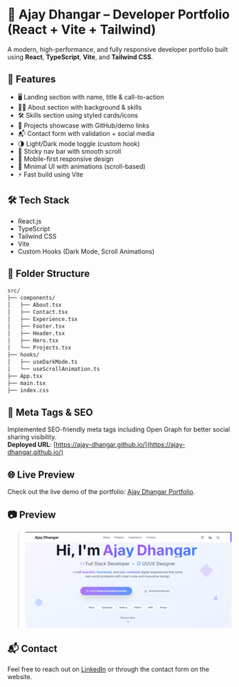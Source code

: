 # 💼 Ajay Dhangar – Developer Portfolio (React + Vite + Tailwind)

A modern, high-performance, and fully responsive developer portfolio built using **React**, **TypeScript**, **Vite**, and **Tailwind CSS**.

## 🚀 Features

- 🖥️ Landing section with name, title & call-to-action
- 👨‍💻 About section with background & skills
- 🛠️ Skills section using styled cards/icons
- 📁 Projects showcase with GitHub/demo links
- 📬 Contact form with validation + social media
- 🌗 Light/Dark mode toggle (custom hook)
- 🔗 Sticky nav bar with smooth scroll
- 📱 Mobile-first responsive design
- 🎨 Minimal UI with animations (scroll-based)
- ⚡ Fast build using Vite

## 🛠️ Tech Stack

- React.js
- TypeScript
- Tailwind CSS
- Vite
- Custom Hooks (Dark Mode, Scroll Animations)

## 📂 Folder Structure

```
src/
├── components/
│   ├── About.tsx
│   ├── Contact.tsx
│   ├── Experience.tsx
│   ├── Footer.tsx
│   ├── Header.tsx
│   ├── Hero.tsx
│   └── Projects.tsx
├── hooks/
│   ├── useDarkMode.ts
│   └── useScrollAnimation.ts
├── App.tsx
├── main.tsx
├── index.css

```

## 🔗 Meta Tags & SEO

Implemented SEO-friendly meta tags including Open Graph for better social sharing visibility.  
**Deployed URL**: [https://ajay-dhangar.github.io/](https://ajay-dhangar.github.io/)

## 🌐 Live Preview

Check out the live demo of the portfolio: [Ajay Dhangar Portfolio](https://ajay-portfolio-react.vercel.app).

## 📷 Preview

> ![Preview Image](./assets/social-preview.png)

## 📬 Contact

Feel free to reach out on [LinkedIn](https://www.linkedin.com/in/ajay-dhangar/) or through the contact form on the website.
